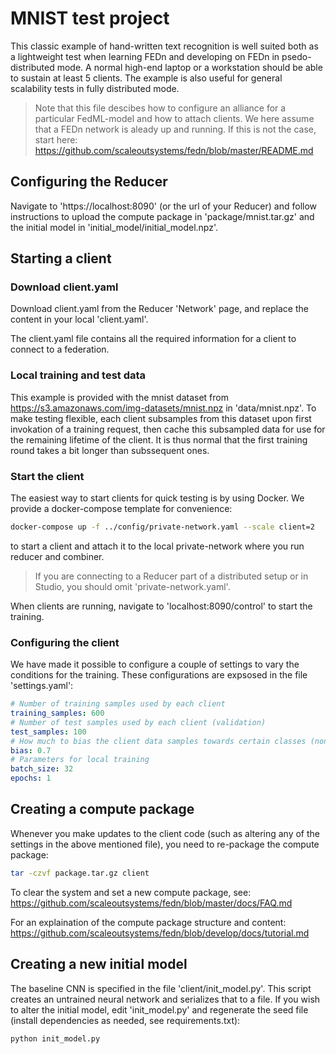 # MNIST test project
This classic example of hand-written text recognition is well suited both as a lightweight test when learning FEDn and developing on FEDn in psedo-distributed mode. A normal high-end laptop or a workstation should be able to sustain at least 5 clients. The example is also useful for general scalability tests in fully distributed mode. 

> Note that this file descibes how to configure an alliance for a particular FedML-model and how to attach clients. We here assume that a FEDn network is aleady up and running. If this is not the case, start here: https://github.com/scaleoutsystems/fedn/blob/master/README.md

## Configuring the Reducer  
Navigate to 'https://localhost:8090' (or the url of your Reducer) and follow instructions to upload the compute package in 'package/mnist.tar.gz' and the initial model in 'initial_model/initial_model.npz'. 

## Starting a client

### Download client.yaml
Download client.yaml from the Reducer 'Network' page,  and replace the content in your local 'client.yaml'.

The client.yaml file  contains all the required information for a client to connect to a federation.

### Local training and test data
This example is provided with the mnist dataset from https://s3.amazonaws.com/img-datasets/mnist.npz in 'data/mnist.npz'.
To make testing flexible, each client subsamples from this dataset upon first invokation of a training request, then cache this subsampled data for use for the remaining lifetime of the client. It is thus normal that the first training round takes a bit longer than subssequent ones.  

### Start the client
The easiest way to start clients for quick testing is by using Docker. We provide a docker-compose template for convenience:

```bash
docker-compose up -f ../config/private-network.yaml --scale client=2 
```
to start a client and attach it to the local private-network where you run reducer and combiner.

> If you are connecting to a Reducer part of a distributed setup or in Studio, you should omit 'private-network.yaml'. 

When clients are running, navigate to 'localhost:8090/control' to start the training. 

### Configuring the client
We have made it possible to configure a couple of settings to vary the conditions for the training. These configurations are expsosed in the file 'settings.yaml': 

```yaml 
# Number of training samples used by each client
training_samples: 600
# Number of test samples used by each client (validation)
test_samples: 100
# How much to bias the client data samples towards certain classes (non-IID data partitions)
bias: 0.7
# Parameters for local training
batch_size: 32
epochs: 1
```

## Creating a compute package
Whenever you make updates to the client code (such as altering any of the settings in the above mentioned file), you need to re-package the compute package:

```bash
tar -czvf package.tar.gz client
```
To clear the system and set a new compute package, see: https://github.com/scaleoutsystems/fedn/blob/master/docs/FAQ.md

For an explaination of the compute package structure and content: https://github.com/scaleoutsystems/fedn/blob/develop/docs/tutorial.md
 
## Creating a new initial model
The baseline CNN is specified in the file 'client/init_model.py'. This script creates an untrained neural network and serializes that to a file.  If you wish to alter the initial model, edit 'init_model.py' and regenerate the seed file (install dependencies as needed, see requirements.txt):

```bash
python init_model.py 
```


